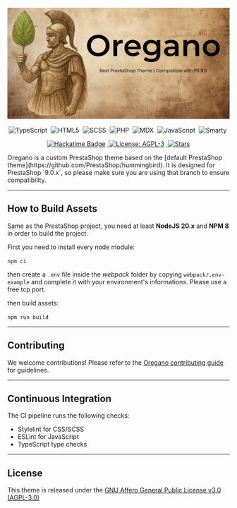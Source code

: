 <p align="center">
    <img src="oregano-banner.png" alt="Oregano theme" width=600/>
</p>
<p align="center">
  <img src="https://img.shields.io/badge/TypeScript-3178C6?style=flat&logo=typescript&logoColor=white" alt="TypeScript" style="margin-right:4px;"/>
  <img src="https://img.shields.io/badge/HTML5-E34F26?style=flat&logo=html5&logoColor=white" alt="HTML5" style="margin-right:4px;"/>
  <img src="https://img.shields.io/badge/SCSS-CC6699?style=flat&logo=sass&logoColor=white" alt="SCSS" style="margin-right:4px;"/>
  <img src="https://img.shields.io/badge/PHP-777BB4?style=flat&logo=php&logoColor=white" alt="PHP" style="margin-right:4px;"/>
  <img src="https://img.shields.io/badge/MDX-1B1F24?style=flat&logo=mdx&logoColor=white" alt="MDX" style="margin-right:4px;"/>
  <img src="https://img.shields.io/badge/JavaScript-F7DF1E?style=flat&logo=javascript&logoColor=black" alt="JavaScript" style="margin-right:4px;"/>
  <img src="https://img.shields.io/badge/Smarty-F0C300?style=flat&logo=smarty&logoColor=black" alt="Smarty" style="margin-right:4px;"/>
</p>
<p align="center">
  <a href="https://hackclub.com/hackatime/">
    <img src="https://hackatime-badge.hackclub.com/U092L97H9LZ/oregano" alt="Hackatime Badge" style="margin-right:4px;"/>
  </a>
  <a href="https://github.com/turtle-key/Oregano/blob/main/LICENSE">
    <img src="https://img.shields.io/github/license/turtle-key/Oregano?color=29c469&label=License" alt="License: AGPL-3" style="margin-right:4px;"/>
  </a>
  <a href="https://github.com/turtle-key/TabLift/stargazers">
    <img src="https://img.shields.io/github/stars/turtle-key/TabLift" alt="Stars"/>
  </a>
</p>
Oregano is a custom PrestaShop theme based on the [default PrestaShop theme](https://github.com/PrestaShop/hummingbird).  
It is designed for PrestaShop `9.0.x`, so please make sure you are using that branch to ensure compatibility.


---

## How to Build Assets

Same as the PrestaShop project, you need at least **NodeJS 20.x** and **NPM 8** in order to build the project.

First you need to install every node module:

`npm ci`

then create a `.env` file inside the *webpack* folder by copying `webpack/.env-example` and complete it with your environment's informations. Please use a free tcp port.

then build assets:

`npm run build`

---

## Contributing

We welcome contributions! Please refer to the [Oregano contributing guide](https://github.com/turtle-key/oregano/blob/main/CONTRIBUTING.md) for guidelines.

---

## Continuous Integration

The CI pipeline runs the following checks:  
- Stylelint for CSS/SCSS  
- ESLint for JavaScript  
- TypeScript type checks

---

## License

This theme is released under the [GNU Affero General Public License v3.0 (AGPL-3.0)](LICENSE)
</pre>
